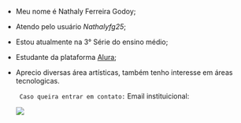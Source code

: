 - Meu nome é Nathaly Ferreira Godoy;
- Atendo pelo usuário _Nathalyfg25_;
- Estou atualmente na 3° Série do ensino médio;
- Estudante da plataforma [Alura](htts//:www.alura.com.br);
- Aprecio diversas área artísticas, também tenho interesse em áreas tecnologicas.

  ` Caso queira entrar em contato:`
  Email instituicional:

  ![](00001106106805sp@al.educacao.sp.gov.br)
